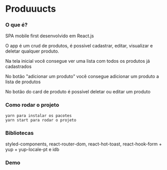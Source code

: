 # Produuucts

### O que é?

SPA mobile first desenvolvido em React.js

O app é um crud de produtos, é possível cadastrar, editar, visualizar e deletar qualquer produto.

Na tela inicial você consegue ver uma lista com todos os produtos já cadastrados

No botão "adicionar um produto" você consegue adicionar um produto a lista de produtos

No botão do card de produto é possível deletar ou editar um produto

### Como rodar o projeto

```
yarn para instalar os pacotes
yarn start para rodar o projeto
```

### Bibliotecas

styled-components, react-router-dom, react-hot-toast, react-hook-form + yup + yup-locale-pt e idb

### Demo

